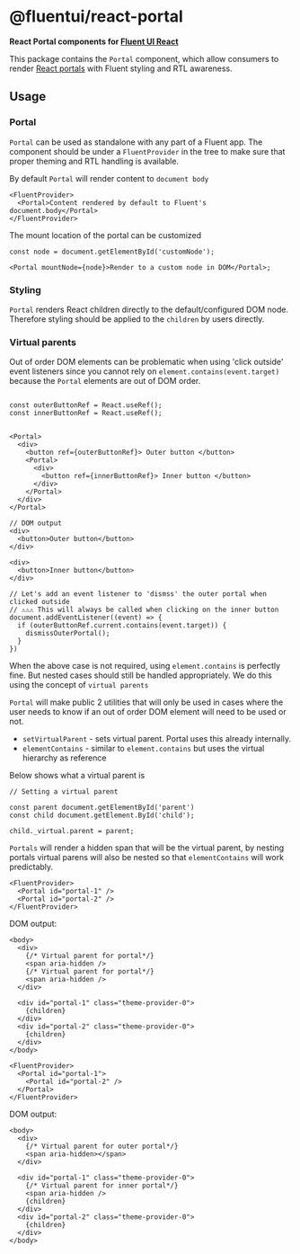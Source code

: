 # @fluentui/react-portal

**React Portal components for [Fluent UI React](https://developer.microsoft.com/en-us/fluentui)**

This package contains the `Portal` component, which allow consumers to render [React portals](https://reactjs.org/docs/portals.html) with Fluent styling and RTL awareness.

## Usage

### Portal

`Portal` can be used as standalone with any part of a Fluent app. The component should be under a `FluentProvider` in the tree to make sure that proper theming and RTL handling is available.

By default `Portal` will render content to `document body`

```tsx
<FluentProvider>
  <Portal>Content rendered by default to Fluent's document.body</Portal>
</FluentProvider>
```

The mount location of the portal can be customized

```tsx
const node = document.getElementById('customNode');

<Portal mountNode={node}>Render to a custom node in DOM</Portal>;
```

### Styling

`Portal` renders React children directly to the default/configured DOM node. Therefore styling should be applied to the `children` by users directly.

### Virtual parents

Out of order DOM elements can be problematic when using 'click outside' event listeners since you cannot rely on `element.contains(event.target)` because the `Portal` elements are out of DOM order.

```tsx

const outerButtonRef = React.useRef();
const innerButtonRef = React.useRef();


<Portal>
  <div>
    <button ref={outerButtonRef}> Outer button </button>
    <Portal>
      <div>
        <button ref={innerButtonRef}> Inner button </button>
      </div>
    </Portal>
  </div>
</Portal>

// DOM output
<div>
  <button>Outer button</button>
</div>

<div>
  <button>Inner button</button>
</div>

// Let's add an event listener to 'dismss' the outer portal when clicked outside
// ⚠⚠⚠ This will always be called when clicking on the inner button
document.addEventListener((event) => {
  if (outerButtonRef.current.contains(event.target)) {
    dismissOuterPortal();
  }
})
```

When the above case is not required, using `element.contains` is perfectly fine. But nested cases should still be handled appropriately. We do this using the concept of `virtual parents`

`Portal` will make public 2 utilities that will only be used in cases where the user needs to know if an out of order DOM element will need to be used or not.

- `setVirtualParent` - sets virtual parent. Portal uses this already internally.
- `elementContains` - similar to `element.contains` but uses the virtual hierarchy as reference

Below shows what a virtual parent is

```tsx
// Setting a virtual parent

const parent document.getElementById('parent')
const child document.getElement.ById('child');

child._virtual.parent = parent;
```

`Portals` will render a hidden span that will be the virtual parent, by nesting portals virtual parens will also be nested so that `elementContains` will work predictably.

```tsx
<FluentProvider>
  <Portal id="portal-1" />
  <Portal id="portal-2" />
</FluentProvider>
```

DOM output:

```tsx
<body>
  <div>
    {/* Virtual parent for portal*/}
    <span aria-hidden />
    {/* Virtual parent for portal*/}
    <span aria-hidden />
  </div>

  <div id="portal-1" class="theme-provider-0">
    {children}
  </div>
  <div id="portal-2" class="theme-provider-0">
    {children}
  </div>
</body>
```

```tsx
<FluentProvider>
  <Portal id="portal-1">
    <Portal id="portal-2" />
  </Portal>
</FluentProvider>
```

DOM output:

```tsx
<body>
  <div>
    {/* Virtual parent for outer portal*/}
    <span aria-hidden></span>
  </div>

  <div id="portal-1" class="theme-provider-0">
    {/* Virtual parent for inner portal*/}
    <span aria-hidden />
    {children}
  </div>
  <div id="portal-2" class="theme-provider-0">
    {children}
  </div>
</body>
```
